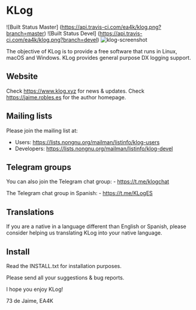 # KLog
![Built Status Master] (https://api.travis-ci.com/ea4k/klog.png?branch=master)
![Built Status Devel] (https://api.travis-ci.com/ea4k/klog.png?branch=devel)
![klog-screenshot](https://user-images.githubusercontent.com/29511627/103910279-f1009b80-5104-11eb-9b30-83e436528c56.png)

The objective of KLog is to provide a free software that runs in Linux, macOS and Windows.
KLog provides general purpose DX logging support.

## Website

Check https://www.klog.xyz for news & updates.
Check https://jaime.robles.es for the author homepage.

## Mailing lists

Please join the mailing list at:
- Users: https://lists.nongnu.org/mailman/listinfo/klog-users
- Developers: https://lists.nongnu.org/mailman/listinfo/klog-devel

## Telegram groups

You can also join the Telegram chat group:
    - https://t.me/klogchat

The Telegram chat group in Spanish:
    - https://t.me/KLogES

## Translations

If you are a native in a language different than English or Spanish, please consider helping us translating KLog into your native language.

## Install
Read the INSTALL.txt for installation purposes.



Please send all your suggestions & bug reports.

I hope you enjoy KLog!

73 de Jaime, EA4K
